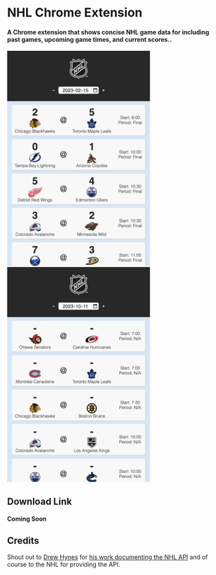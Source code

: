 # NHL Chrome Extension

#### A Chrome extension that shows concise NHL game data for including past games, upcoming game times, and current scores..

<img src="./img/screenshots/pastGames.png" alt="Past Game Data" height="500px" width="auto"><img src="./img/screenshots/upcomingGames.png" alt="Upcoming Game Data" height="500px" width="auto">

## Download Link

#### Coming Soon

## Credits

Shout out to [Drew Hynes](https://github.com/dword4) for [his work documenting the NHL API](https://gitlab.com/dword4/nhlapi) and of course to the NHL for providing the API.
